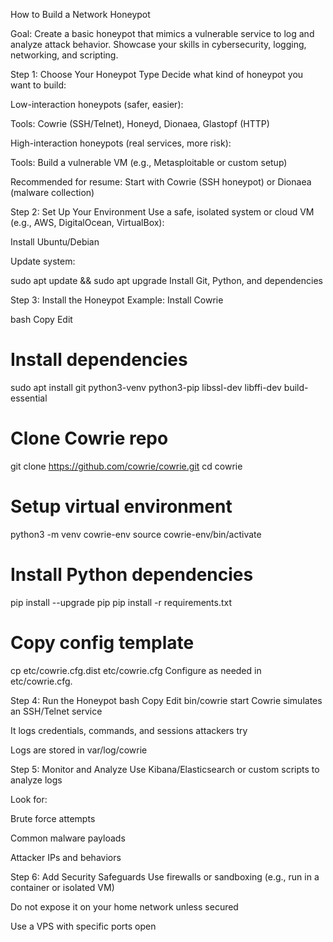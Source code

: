 How to Build a Network Honeypot 

Goal: Create a basic honeypot that mimics a vulnerable service to log and analyze attack behavior. Showcase your skills in cybersecurity, logging, networking, and scripting.

 Step 1: Choose Your Honeypot Type
Decide what kind of honeypot you want to build:

Low-interaction honeypots (safer, easier):

Tools: Cowrie (SSH/Telnet), Honeyd, Dionaea, Glastopf (HTTP)

High-interaction honeypots (real services, more risk):

Tools: Build a vulnerable VM (e.g., Metasploitable or custom setup)

 Recommended for resume: Start with Cowrie (SSH honeypot) or Dionaea (malware collection)

 Step 2: Set Up Your Environment
Use a safe, isolated system or cloud VM (e.g., AWS, DigitalOcean, VirtualBox):

Install Ubuntu/Debian

Update system:

sudo apt update && sudo apt upgrade
Install Git, Python, and dependencies

Step 3: Install the Honeypot
Example: Install Cowrie

bash
Copy
Edit
# Install dependencies
sudo apt install git python3-venv python3-pip libssl-dev libffi-dev build-essential

# Clone Cowrie repo
git clone https://github.com/cowrie/cowrie.git
cd cowrie

# Setup virtual environment
python3 -m venv cowrie-env
source cowrie-env/bin/activate

# Install Python dependencies
pip install --upgrade pip
pip install -r requirements.txt

# Copy config template
cp etc/cowrie.cfg.dist etc/cowrie.cfg
Configure as needed in etc/cowrie.cfg.

 Step 4: Run the Honeypot
bash
Copy
Edit
bin/cowrie start
Cowrie simulates an SSH/Telnet service

It logs credentials, commands, and sessions attackers try

Logs are stored in var/log/cowrie

 Step 5: Monitor and Analyze
Use Kibana/Elasticsearch or custom scripts to analyze logs

Look for:

Brute force attempts

Common malware payloads

Attacker IPs and behaviors

Step 6: Add Security Safeguards
Use firewalls or sandboxing (e.g., run in a container or isolated VM)

Do not expose it on your home network unless secured

Use a VPS with specific ports open



